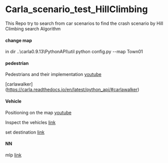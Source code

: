 # Carla_scenario_test_HillClimbing

This Repo try to search from car scenarios to find the crash scenario by Hill Climbing search Algorithm

#### change map

in dir ..\carla0.9.13\PythonAPI\util
python config.py --map Town01

#### pedestrian
Pedestrians and their implementation [youtube](https://www.youtube.com/watch?v=Uoz2ihDwaWA)

[carlawalker] (https://carla.readthedocs.io/en/latest/python_api/#carlawalker)

#### Vehicle
Positioning on the map [youtube](https://www.youtube.com/watch?v=f9NGX2T6bmY)

Inspect the vehicles [link](https://carla.readthedocs.io/en/latest/catalogue_vehicles/)

set destination [link](https://carla.readthedocs.io/en/0.9.12/adv_agents/)

#### NN
mlp [link](https://michael-fuchs-python.netlify.app/2021/02/10/nn-multi-layer-perceptron-regressor-mlpregressor/#introduction)